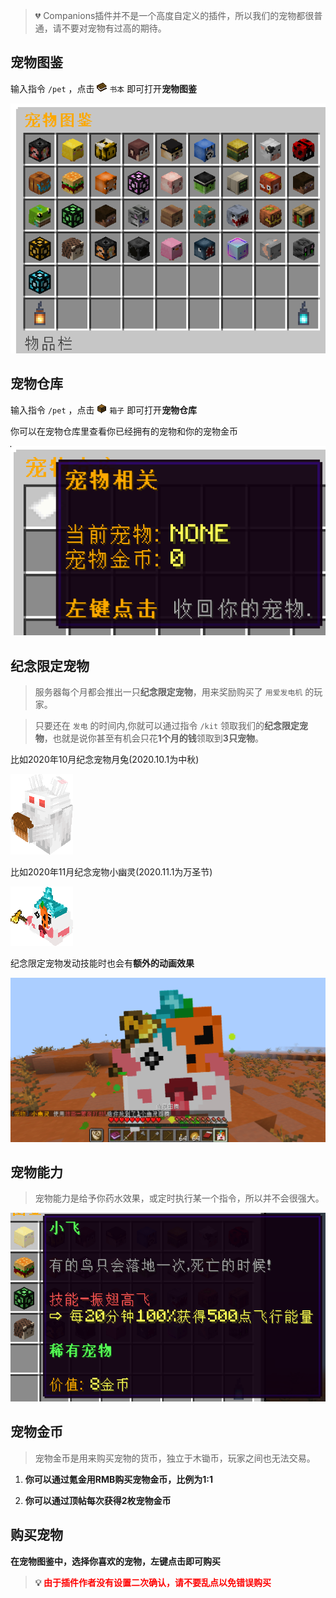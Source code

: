 > 💔 Companions插件并不是一个高度自定义的插件，所以我们的宠物都很普通，请不要对宠物有过高的期待。

## 宠物图鉴

输入指令 `/pet` ，点击 <img src="pics/book.png" class="icon" alt="书本图标"/> `书本` 即可打开**宠物图鉴**

![宠物图鉴](pics/petbook.png)

## 宠物仓库

输入指令 `/pet` ，点击 <img src="pics/chest.png" class="icon" alt="箱子图标"/> `箱子` 即可打开**宠物仓库**

你可以在宠物仓库里查看你已经拥有的宠物和你的宠物金币

![宠物仓库](pics/petpaper.png)

## 纪念限定宠物

> 服务器每个月都会推出一只**纪念限定宠物**，用来奖励购买了 `用爱发电机` 的玩家。

> 只要还在 `发电` 的时间内,你就可以通过指令 `/kit` 领取我们的**纪念限定宠物**，也就是说你甚至有机会只花**1个月的钱**领取到**3只宠物**。

比如2020年10月纪念宠物月兔(2020.10.1为中秋) 

<img src="pics/petmoonrabbit.png" class="size" alt="月兔模型"/>

比如2020年11月纪念宠物小幽灵(2020.11.1为万圣节) 

<img src="pics/petghost.png" class="size" alt="幽灵模型"/>

纪念限定宠物发动技能时也会有**额外的动画效果**

![限定宠物的额外动画](pics/petani.png)

## 宠物能力

> 宠物能力是给予你药水效果，或定时执行某一个指令，所以并不会很强大。

![宠物能力](pics/petability.png)

## 宠物金币

> 宠物金币是用来购买宠物的货币，独立于木锄币，玩家之间也无法交易。

1. **你可以通过氪金用RMB购买宠物金币，比例为1:1**

2. **你可以通过顶帖每次获得2枚宠物金币**

## 购买宠物

**在宠物图鉴中，选择你喜欢的宠物，左键点击即可购买**

> **💡 <font color=red>由于插件作者没有设置二次确认，请不要乱点以免错误购买</font>**